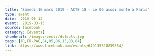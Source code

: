 ```yaml
---
title: "Samedi 16 mars 2019 - ACTE 18 - Le 06 aussi monte à Paris"
type: event
date:  2019-03-12
event:  2019-03-16
source: facebook
category: [events]
thumbnail: /images/posts/default.jpg
tags: [FR,FR-PAC,04,05,06,13,83,84]
link: https://www.facebook.com/events/649135318839554/
---
```

